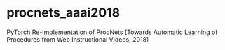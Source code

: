 # procnets_aaai2018
PyTorch Re-Implementation of ProcNets [Towards Automatic Learning of Procedures from Web Instructional Videos, 2018]

